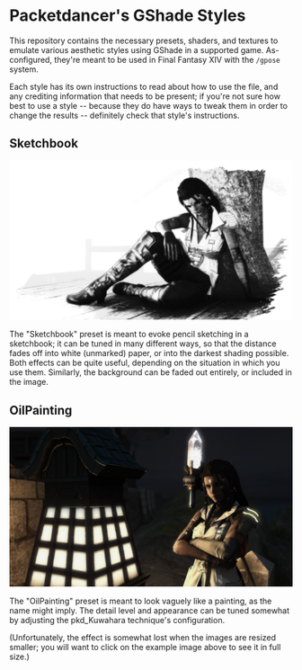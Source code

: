 # Packetdancer's GShade Styles

This repository contains the necessary presets, shaders, and textures to emulate various aesthetic styles using GShade in a supported game. As-configured, they're meant to be used in Final Fantasy XIV with the `/gpose` system.

Each style has its own instructions to read about how to use the file, and any crediting information that needs to be present; if you're not sure how best to use a style -- because they do have ways to tweak them in order to change the results -- definitely check that style's instructions.

## Sketchbook

![Sketchbook Style Example](https://github.com/packetdancer/gshade-styles/raw/master/Sketchbook/example.png)

The "Sketchbook" preset is meant to evoke pencil sketching in a sketchbook; it can be tuned in many different ways, so that the distance fades off into white (unmarked) paper, or into the darkest shading possible. Both effects can be quite useful, depending on the situation in which you use them. Similarly, the background can be faded out entirely, or included in the image.

## OilPainting

![OilPainting Style Example](https://github.com/packetdancer/gshade-styles/raw/master/OilPainting/example.png)

The "OilPainting" preset is meant to look vaguely like a painting, as the name might imply. The detail level and appearance can be tuned somewhat by adjusting the pkd_Kuwahara technique's configuration.

(Unfortunately, the effect is somewhat lost when the images are resized smaller; you will want to click on the example image above to see it in full size.)